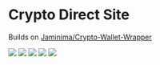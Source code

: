 # Crypto Direct Site
Builds on <a href="https://github.com/Jaminima/Crypto-Wallet-Wrapper/tree/main/Simple-Site">Jaminima/Crypto-Wallet-Wrapper</a>

![](https://github.com/Jaminima/Crypto-Direct-Site/tree/main/imgs/Desktop/Account.png)
![](https://github.com/Jaminima/Crypto-Direct-Site/tree/main/imgs/Desktop/Index.png)
![](https://github.com/Jaminima/Crypto-Direct-Site/tree/main/imgs/Mobile/Account.png)
![](https://github.com/Jaminima/Crypto-Direct-Site/tree/main/imgs/Mobile/Home.png)
![](https://github.com/Jaminima/Crypto-Direct-Site/tree/main/imgs/Buy.png)

